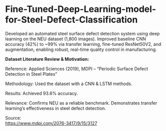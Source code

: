 # Fine-Tuned-Deep-Learning-model-for-Steel-Defect-Classification
Developed an automated steel surface defect detection system using deep learning on the NEU dataset (1,800 images). Improved baseline CNN accuracy (42%) to ~99% via transfer learning, fine-tuned ResNet50V2, and augmentation, enabling robust, real-time quality control in manufacturing.

**Dataset Literature Review & Motivation:**


Reference:
 Applied Sciences (2019), MDPI – “Periodic Surface Defect Detection in Steel Plates”

Methodology:
 Used the dataset with a CNN & LSTM methods.

Results:
 Achieved 93.8% accuracy.

Relevance:
Confirms NEU as a reliable benchmark.
Demonstrates transfer learning’s effectiveness in steel defect detection.


Source:  
https://www.mdpi.com/2076-3417/9/15/3127


